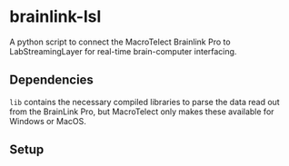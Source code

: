 # brainlink-lsl

A python script to connect the MacroTelect Brainlink Pro to LabStreamingLayer
for real-time brain-computer interfacing.

## Dependencies

`lib` contains the necessary compiled libraries to parse the data read out from
the BrainLink Pro, but MacroTelect only makes these available for Windows or
MacOS.

## Setup
